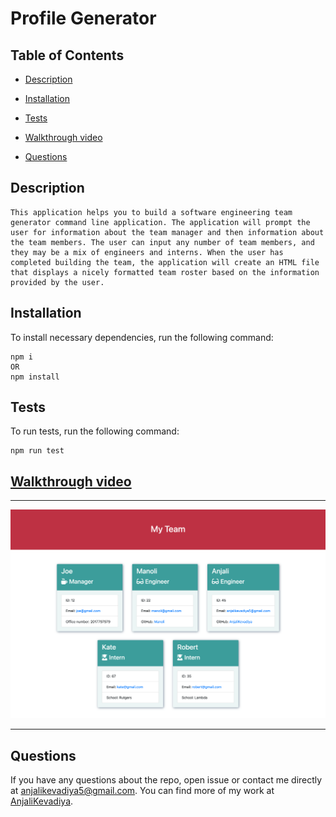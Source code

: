 # Profile Generator

## Table of Contents

- [Description](#description)

- [Installation](#installation)

- [Tests](#tests)

- [Walkthrough video](#walkthrough-video)

- [Questions](#questions)

## Description

```
This application helps you to build a software engineering team generator command line application. The application will prompt the user for information about the team manager and then information about the team members. The user can input any number of team members, and they may be a mix of engineers and interns. When the user has completed building the team, the application will create an HTML file that displays a nicely formatted team roster based on the information provided by the user.
```

## Installation

To install necessary dependencies, run the following command:

```
npm i
OR
npm install
```

## Tests

To run tests, run the following command:

```
npm run test
```

## [Walkthrough video](https://youtu.be/7dKltA-CBg4)

---

<img src="Assets/Images/ProfileGenerator.png" />

---

## Questions

If you have any questions about the repo, open issue or contact me directly at [anjalikevadiya5@gmail.com](anjalikevadiya5@gmail.com). You can find more of my work at [AnjaliKevadiya](https://github.com/AnjaliKevadiya).
